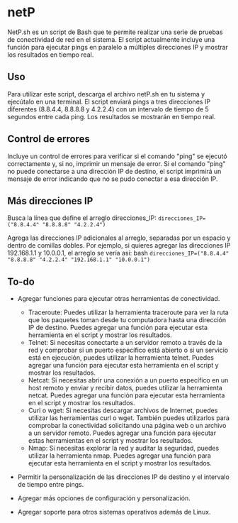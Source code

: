 # netP

NetP.sh es un script de Bash que te permite realizar una serie de pruebas de conectividad de red en el sistema. El script actualmente incluye una función para ejecutar pings en paralelo a múltiples direcciones IP y mostrar los resultados en tiempo real.

## Uso


Para utilizar este script, descarga el archivo netP.sh en tu sistema y ejecútalo en una terminal. El script enviará pings a tres direcciones IP diferentes (8.8.4.4, 8.8.8.8 y 4.2.2.4) con un intervalo de tiempo de 5 segundos entre cada ping. Los resultados se mostrarán en tiempo real.

## Control de errores

Incluye un control de errores para verificar si el comando "ping" se ejecutó correctamente y, si no, imprimir un mensaje de error. Si el comando "ping" no puede conectarse a una dirección IP de destino, el script imprimirá un mensaje de error indicando que no se pudo conectar a esa dirección IP.

## Más direcciones IP

Busca la línea que define el arreglo direcciones_IP: 
```direcciones_IP=("8.8.4.4" "8.8.8.8" "4.2.2.4")```

Agrega las direcciones IP adicionales al arreglo, separadas por un espacio y dentro de comillas dobles.
Por ejemplo, si quieres agregar las direcciones IP 192.168.1.1 y 10.0.0.1, el arreglo se vería así:
bash
```direcciones_IP=("8.8.4.4" "8.8.8.8" "4.2.2.4" "192.168.1.1" "10.0.0.1")```

## To-do

- Agregar funciones para ejecutar otras herramientas de conectividad.
  
    - Traceroute: Puedes utilizar la herramienta traceroute para ver la ruta que los paquetes toman desde tu computadora hasta una dirección IP de destino. Puedes agregar una función para ejecutar esta herramienta en el script y mostrar los resultados.
    - Telnet: Si necesitas conectarte a un servidor remoto a través de la red y comprobar si un puerto específico está abierto o si un servicio está en ejecución, puedes utilizar la herramienta telnet. Puedes agregar una función para ejecutar esta herramienta en el script y mostrar los resultados.
    -  Netcat: Si necesitas abrir una conexión a un puerto específico en un host remoto y enviar y recibir datos, puedes utilizar la herramienta netcat. Puedes agregar una función para ejecutar esta herramienta en el script y mostrar los resultados.
    -  Curl o wget: Si necesitas descargar archivos de Internet, puedes utilizar las herramientas curl o wget. También puedes utilizarlos para comprobar la conectividad solicitando una página web o un archivo a un servidor remoto. Puedes agregar una función para ejecutar estas herramientas en el script y mostrar los resultados.
    -  Nmap: Si necesitas explorar la red y auditar la seguridad, puedes utilizar la herramienta nmap. Puedes agregar una función para ejecutar esta herramienta en el script y mostrar los resultados.

- Permitir la personalización de las direcciones IP de destino y el intervalo de tiempo entre pings.
  
- Agregar más opciones de configuración y personalización.
  
- Agregar soporte para otros sistemas operativos además de Linux.
